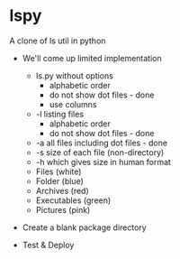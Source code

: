 # lspy
A clone of ls util in python

- We'll come up limited implementation
    - ls.py without options
        - alphabetic order
        - do not show dot files - done
        - use columns
    - -l listing files
        - alphabetic order
        - do not show dot files - done
    - -a all files including dot files - done
    - -s size of each file (non-directory)
    - -h which gives size in human format
    - Files (white)
    - Folder (blue)
    - Archives (red)
    - Executables (green)
    - Pictures (pink)

- Create a blank package directory
- Test & Deploy
